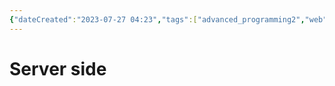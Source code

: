 ```yaml
---
{"dateCreated":"2023-07-27 04:23","tags":["advanced_programming2","web"],"pageDirection":"rtl","dg-publish":true,"permalink":"/cs/programming-concepts/server-side/","dgPassFrontmatter":true}
---
```




# Server side





